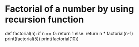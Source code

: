 # Factorial of a number by using recursion function
def factorial(n):
    if n == 0:
        return 1
    else:
        return n * factorial(n-1)
 print(factorial(5)) 
print(factorial(10))
